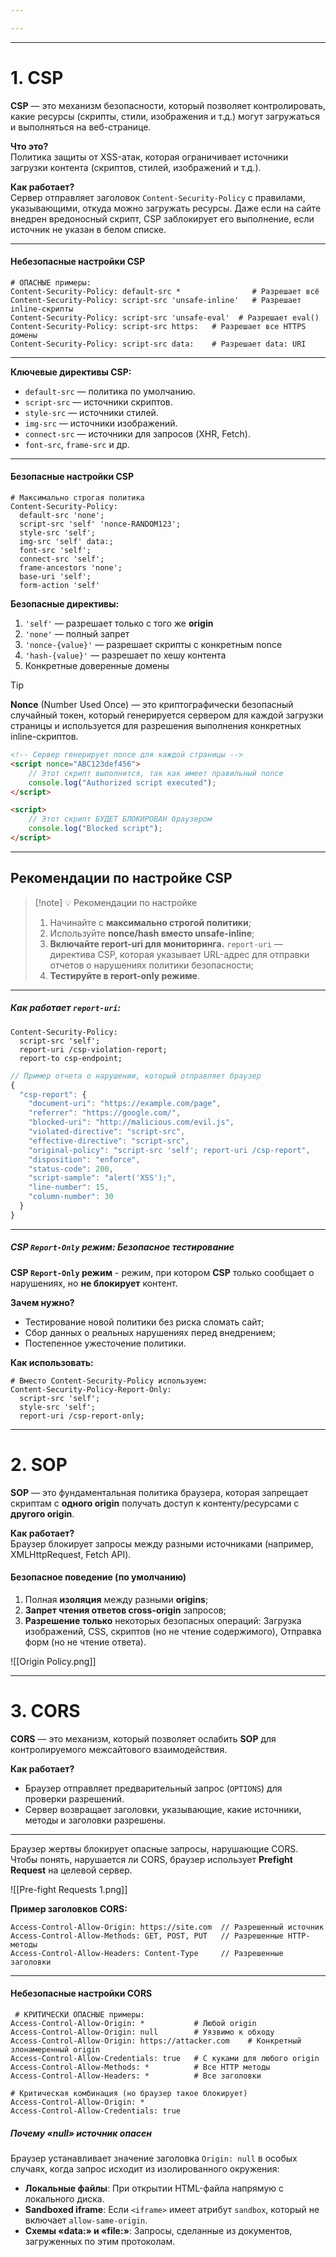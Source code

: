 ```yaml
---

---
```


---
# 1. CSP

**CSP** — это механизм безопасности, который позволяет контролировать, какие ресурсы (скрипты, стили, изображения и т.д.) могут загружаться и выполняться на веб-странице.

**Что это?**  
Политика защиты от XSS-атак, которая ограничивает источники загрузки контента (скриптов, стилей, изображений и т.д.).

**Как работает?**  
Сервер отправляет заголовок `Content-Security-Policy` с правилами, указывающими, откуда можно загружать ресурсы. Даже если на сайте внедрен вредоносный скрипт, CSP заблокирует его выполнение, если источник не указан в белом списке.

---

#### Небезопасные настройки CSP

``` http
# ОПАСНЫЕ примеры:
Content-Security-Policy: default-src *                # Разрешает всё
Content-Security-Policy: script-src 'unsafe-inline'   # Разрешает inline-скрипты
Content-Security-Policy: script-src 'unsafe-eval'  # Разрешает eval()
Content-Security-Policy: script-src https:   # Разрешает все HTTPS домены
Content-Security-Policy: script-src data:    # Разрешает data: URI
```

---

**Ключевые директивы CSP:**
- `default-src` — политика по умолчанию.
- `script-src` — источники скриптов.
- `style-src` — источники стилей.
- `img-src` — источники изображений.
- `connect-src` — источники для запросов (XHR, Fetch).
- `font-src`, `frame-src` и др.

---
#### Безопасные настройки CSP

```http
# Максимально строгая политика
Content-Security-Policy: 
  default-src 'none';
  script-src 'self' 'nonce-RANDOM123';
  style-src 'self';
  img-src 'self' data:;
  font-src 'self';
  connect-src 'self';
  frame-ancestors 'none';
  base-uri 'self';
  form-action 'self'
```

**Безопасные директивы:**
1. `'self'` — разрешает только с того же **origin**
2. `'none'` — полный запрет
3. `'nonce-{value}'` — разрешает скрипты с конкретным nonce
4. `'hash-{value}'` — разрешает по хешу контента
5. Конкретные доверенные домены

>[!TIP]
> **Nonce** (Number Used Once) — это криптографически безопасный случайный токен, который генерируется сервером для каждой загрузки страницы и используется для разрешения выполнения конкретных inline-скриптов.

``` html
<!-- Сервер генерирует nonce для каждой страницы -->
<script nonce="ABC123def456">
    // Этот скрипт выполнится, так как имеет правильный nonce
    console.log("Authorized script executed");
</script>

<script>
    // Этот скрипт БУДЕТ БЛОКИРОВАН браузером
    console.log("Blocked script");
</script>
```



---

## Рекомендации по настройке CSP

>[!note] 💡 Рекомендации по настройке
>1. Начинайте с **максимально строгой политики**;
>2. Используйте **nonce/hash вместо unsafe-inline**;
>3. **Включайте report-uri для мониторинга.** `report-uri` — директива CSP, которая указывает URL-адрес для отправки отчетов о нарушениях политики безопасности;
>4. **Тестируйте в report-only режиме**.

---
##### **Как работает `report-uri`:**

```http
Content-Security-Policy: 
  script-src 'self';
  report-uri /csp-violation-report;
  report-to csp-endpoint;
```
```javascript
// Пример отчета о нарушении, который отправляет браузер
{
  "csp-report": {
    "document-uri": "https://example.com/page",
    "referrer": "https://google.com/",
    "blocked-uri": "http://malicious.com/evil.js",
    "violated-directive": "script-src",
    "effective-directive": "script-src",
    "original-policy": "script-src 'self'; report-uri /csp-report",
    "disposition": "enforce",
    "status-code": 200,
    "script-sample": "alert('XSS');",
    "line-number": 15,
    "column-number": 30
  }
}
```

---
##### **CSP `Report-Only` режим: Безопасное тестирование**

**CSP `Report-Only` режим** - режим, при котором **CSP** только сообщает о нарушениях, но **не блокирует** контент.

**Зачем нужно?**
- Тестирование новой политики без риска сломать сайт;
- Сбор данных о реальных нарушениях перед внедрением;
- Постепенное ужесточение политики.

**Как использовать:**
``` http
# Вместо Content-Security-Policy используем:
Content-Security-Policy-Report-Only: 
  script-src 'self';
  style-src 'self';
  report-uri /csp-report-only;
```


---

# 2. SOP

**SOP** — это фундаментальная политика браузера, которая запрещает скриптам с **одного origin** получать доступ к контенту/ресурсами с **другого origin**.

**Как работает?**  
Браузер блокирует запросы между разными источниками (например, XMLHttpRequest, Fetch API).

#### Безопасное поведение (по умолчанию)

1. Полная **изоляция** между разными **origins**;
2. **Запрет чтения ответов cross-origin** запросов;
3. **Разрешение только** некоторых безопасных операций: Загрузка изображений, CSS, скриптов (но не чтение содержимого), Отправка форм (но не чтение ответа).

![[Origin Policy.png]]

---

# 3. CORS

**CORS** — это механизм, который позволяет ослабить **SOP** для контролируемого межсайтового взаимодействия.

**Как работает?**
- Браузер отправляет предварительный запрос (`OPTIONS`) для проверки разрешений.
- Сервер возвращает заголовки, указывающие, какие источники, методы и заголовки разрешены.

---

Браузер жертвы блокирует опасные запросы, нарушающие CORS. Чтобы понять, нарушается ли CORS, браузер использует **Prefight Request** на целевой сервер. 

![[Pre-fight Requests 1.png]]

**Пример заголовков CORS:**
```http
Access-Control-Allow-Origin: https://site.com  // Разрешенный источник
Access-Control-Allow-Methods: GET, POST, PUT   // Разрешенные HTTP-методы
Access-Control-Allow-Headers: Content-Type     // Разрешенные заголовки
```

---
#### Небезопасные настройки CORS
```http
 # КРИТИЧЕСКИ ОПАСНЫЕ примеры:
Access-Control-Allow-Origin: *           # Любой origin
Access-Control-Allow-Origin: null        # Уязвимо к обходу
Access-Control-Allow-Origin: https://attacker.com    # Конкретный злонамеренный origin
Access-Control-Allow-Credentials: true   # С куками для любого origin
Access-Control-Allow-Methods: *          # Все HTTP методы
Access-Control-Allow-Headers: *          # Все заголовки
```
```http
# Критическая комбинация (но браузер такое блокирует)
Access-Control-Allow-Origin: *
Access-Control-Allow-Credentials: true
```

##### Почему «null» источник опасен

Браузер устанавливает значение заголовка `Origin: null` в особых случаях, когда запрос исходит из изолированного окружения:
- **Локальные файлы**: При открытии HTML-файла напрямую с локального диска.
- **Sandboxed iframe**: Если `<iframe>` имеет атрибут `sandbox`, который не включает `allow-same-origin`.
- **Схемы «data:» и «file:»**: Запросы, сделанные из документов, загруженных по этим протоколам.